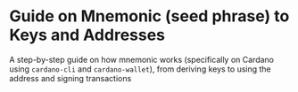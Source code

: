 # Guide on Mnemonic (seed phrase) to Keys and Addresses
A step-by-step guide on how mnemonic works (specifically on Cardano using `cardano-cli` and `cardano-wallet`), from deriving keys to using the address and signing transactions
